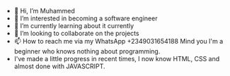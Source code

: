 - 👋 Hi, I’m Muhammed
- 👀 I’m interested in becoming a software engineer 
- 🌱 I’m currently learning about it currently 
- 💞️ I’m looking to collaborate on the projects
- 📫 How to reach me via my WhatsApp +2349031654188
Mind you I'm a beginner who knows nothing about programming.
- I've made a little progress in recent times, I now know HTML, CSS and almost done with JAVASCRIPT.

<!---
BossMM12/BossMM12 is a ✨ special ✨ repository because its `README.md` (this file) appears on your GitHub profile.
You can click the Preview link to take a look at your changes.
--->
